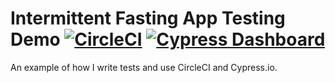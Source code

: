 # Intermittent Fasting App Testing Demo [![CircleCI](https://circleci.com/gh/danielbh/imf-app.svg?style=svg)](https://circleci.com/gh/danielbh) [![Cypress Dashboard](https://img.shields.io/badge/cypress-dashboard-brightgreen.svg)](https://dashboard.cypress.io/#/projects/e4xdhk/runs)

An example of how I write tests and use CircleCI and Cypress.io.
